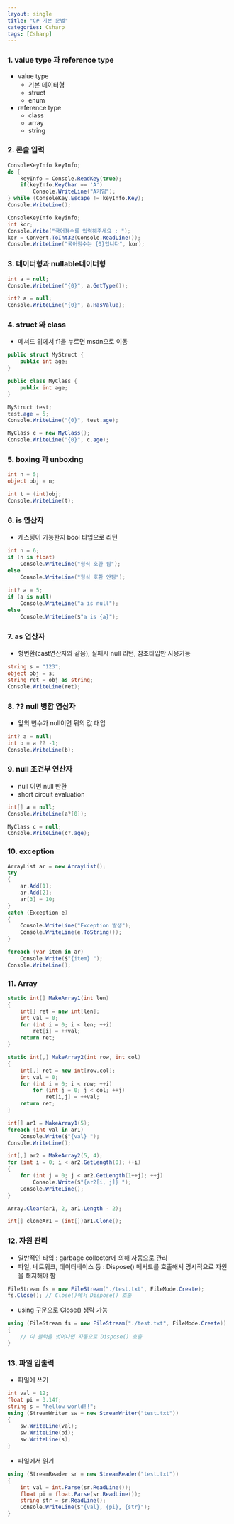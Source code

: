 ```yaml
---
layout: single
title: "C# 기본 문법"
categories: Csharp
tags: [Csharp]
---
```


### 1. value type 과 reference type

- value type
  - 기본 데이터형
  - struct
  - enum
- reference type
  - class
  - array
  - string

### 2. 콘솔 입력

```csharp
ConsoleKeyInfo keyInfo;
do {
    keyInfo = Console.ReadKey(true);
    if(keyInfo.KeyChar == 'A')
        Console.WriteLine("A키임");
} while (ConsoleKey.Escape != keyInfo.Key);
Console.WriteLine();

ConsoleKeyInfo keyinfo;
int kor;
Console.Write("국어점수를 입력해주세요 : ");
kor = Convert.ToInt32(Console.ReadLine());
Console.WriteLine("국어점수는 {0}입니다", kor);
```

### 3. 데이터형과 nullable데이터형

```csharp
int a = null;
Console.WriteLine("{0}", a.GetType());

int? a = null;
Console.WriteLine("{0}", a.HasValue);
```

### 4. struct 와 class

- 메서드 위에서 f1을 누르면 msdn으로 이동

```csharp
public struct MyStruct {
    public int age;
}

public class MyClass {
    public int age;
}

MyStruct test;
test.age = 5;
Console.WriteLine("{0}", test.age);

MyClass c = new MyClass();
Console.WriteLine("{0}", c.age);
```

### 5. boxing 과 unboxing

```csharp
int n = 5;
object obj = n;

int t = (int)obj;
Console.WriteLine(t);
```

### 6. is 연산자

- 캐스팅이 가능한지 bool 타입으로 리턴

```csharp
int n = 6;
if (n is float)
    Console.WriteLine("형식 호환 됨");
else
    Console.WriteLine("형식 호환 안됨");
  
int? a = 5;
if (a is null)
    Console.WriteLine("a is null");
else
    Console.WriteLine($"a is {a}");
```

### 7. as 연산자

- 형변환(cast연산자와 같음), 실패시 null 리턴, 참조타입만 사용가능

```csharp
string s = "123";
object obj = s;
string ret = obj as string;
Console.WriteLine(ret);
```

### 8. ?? null 병합 연산자

- 앞의 변수가 null이면 뒤의 값 대입

```csharp
int? a = null;
int b = a ?? -1;
Console.WriteLine(b);
```

### 9. null 조건부 연산자

- null 이면 null 반환
- short circuit evaluation

```csharp
int[] a = null;
Console.WriteLine(a?[0]);

MyClass c = null;
Console.WriteLine(c?.age);
```

### 10. exception

```csharp
ArrayList ar = new ArrayList();
try
{
    ar.Add(1);
    ar.Add(2);
    ar[3] = 10;
}
catch (Exception e)
{
    Console.WriteLine("Exception 발생");
    Console.WriteLine(e.ToString());
}

foreach (var item in ar)
    Console.Write($"{item} ");
Console.WriteLine();
```

### 11. Array

```csharp
static int[] MakeArray1(int len)
{
    int[] ret = new int[len];
    int val = 0;
    for (int i = 0; i < len; ++i)
        ret[i] = ++val;
    return ret;
}

static int[,] MakeArray2(int row, int col)
{
    int[,] ret = new int[row,col];
    int val = 0;
    for (int i = 0; i < row; ++i)
        for (int j = 0; j < col; ++j)
            ret[i,j] = ++val;
    return ret;
}

int[] ar1 = MakeArray1(5);
foreach (int val in ar1)
    Console.Write($"{val} ");
Console.WriteLine();

int[,] ar2 = MakeArray2(5, 4);
for (int i = 0; i < ar2.GetLength(0); ++i)
{
    for (int j = 0; j < ar2.GetLength(1++j); ++j)
        Console.Write($"{ar2[i, j]} ");
    Console.WriteLine();
}

Array.Clear(ar1, 2, ar1.Length - 2);

int[] cloneAr1 = (int[])ar1.Clone();
```

### 12. 자원 관리

- 일반적인 타입 : garbage collecter에 의해 자동으로 관리
- 파일, 네트워크, 데이터베이스 등 : Dispose() 메서드를 호출해서 명시적으로 자원을 해지해야 함

```csharp
FileStream fs = new FileStream("./test.txt", FileMode.Create);
fs.Close(); // Close()에서 Dispose() 호출
```

- using 구문으로 Close() 생략 가능

```csharp
using (FileStream fs = new FileStream("./test.txt", FileMode.Create))
{
    // 이 블럭을 벗어나면 자동으로 Dispose() 호출
}
```

### 13. 파일 입출력

- 파일에 쓰기

```csharp
int val = 12;
float pi = 3.14f;
string s = "hellow world!!";
using (StreamWriter sw = new StreamWriter("test.txt"))
{
    sw.WriteLine(val);
    sw.WriteLine(pi);
    sw.WriteLine(s);
}
```

- 파일에서 읽기

```csharp
using (StreamReader sr = new StreamReader("test.txt"))
{
    int val = int.Parse(sr.ReadLine());
    float pi = float.Parse(sr.ReadLine());
    string str = sr.ReadLine();
    Console.WriteLine($"{val}, {pi}, {str}");
}
```
